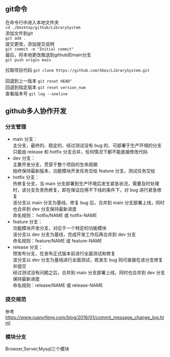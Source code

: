 ## git命令   <br>

在命令行中进入本地文件夹  <br>
`cd ./Desktop/github/LibrarySystem`<br>
添加文件到git<br>
`git add .`<br>
提交更改，添加提交说明<br>
`git commit -m "Initial commit"`<br>
最后，将本地更改推送到github的main分支<br>
`git push origin main`<br>

拉取项目代码
`git clone https://github.com/56as/LibrarySystem.git`<br>

回退到上一版本
`git reset HEAD^`<br>
回退到指定版本
`git reset version_num`<br>
查看版本号
`git log --oneline`<br>


## github多人协作开发<br>
### 分支管理<br>
* main 分支：<br>
主分支，最终的、稳定的、经过测试没有 bug 的、可部署于生产环境的分支<br>
只能由 release 和 hotfix 分支合并，任何情况下都不能直接修改代码<br>
* dev 分支：<br>
主要开发分支，贯穿于整个项目的生命周期<br>
始终保持最新版本，功能模块开发任务交给 feature 分支，测试任务交给 <br>
* hotfix 分支：<br>
热修复分支，当 main 分支部署到生产环境后发生紧急状况，需要及时处理时，该分支负责热修复，即在保证应用不下线的条件下，对 bug 进行紧急修复<br>
该分支以 main 分支为基线，修复 bug 后，合并到 main 分支部署上线，同时也合并到 dev 分支保持最新进度<br>
命名规则： hotfix/NAME 或 hotfix-NAME<br>
* feature 分支：<br>
功能模块开发分支，对应于一个特定的功能模块<br>
该分支以 dev 分支为基线，完成开发工作后再合并到 dev 分支<br>
命名规则：feature/NAME 或 feature-NAME<br>
* release 分支：<br>
预发布分支，在发布正式版本前进行全面测试和修复<br>
该分支以 dev 分支为基线进行全面测试，若发生 bug 则可直接在该分支修复并提交<br>
经过测试没有问题之后，合并到 main 分支部署上线，同时也合并到 dev 分支保持最新进度<br>
命名规则：release/NAME 或 release-NAME<br>

### 提交规范<br>
参考 <https://www.ruanyifeng.com/blog/2016/01/commit_message_change_log.html><br>

### 模块分支<br>
Browser,Server,Mysql三个模块<br>
